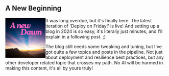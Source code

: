 ## A New Beginning

<img align="left" src="/img/newdawn.png" width="25%"/>It was long overdue, but it's finally here. The latest iteration of 'Deploy on Friday!' is live! And setting up a blog in 2024 is so easy, it's literally just minutes, and I'll explain in a following post. ;)

The blog still needs some tweaking and tuning, but I've got quite a few topics and posts in the pipeline. Not just about deployment and resilience best practices, but any other developer related topic that crosses my path. No AI will be harmed in making this content, it's all by yours truly!
